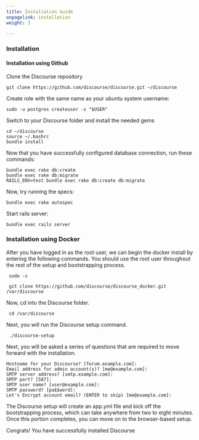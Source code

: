 ```yaml
---
title: Installation Guide
onpagelink: installation
weight: 3

---
```

### Installation

#### Installation using Github

Clone the Discourse repository

    git clone https://github.com/discourse/discourse.git ~/discourse

Create role with the same name as your ubuntu system username:

    sudo -u postgres createuser -s "$USER"

Switch to your Discourse folder and install the needed gems

    cd ~/discourse 
    source ~/.bashrc 
    bundle install

Now that you have successfully configured database connection, run these commands:

    bundle exec rake db:create 
    bundle exec rake db:migrate
    RAILS_ENV=test bundle exec rake db:create db:migrate

Now, try running the specs:

    bundle exec rake autospec

Start rails server:

    bundle exec rails server

### Installation using Docker

After you have logged in as the root user, we can begin the docker install by entering the following commands. You should use the root user throughout the rest of the setup and bootstrapping process.

     sudo -s  
    
     git clone https://github.com/discourse/discourse_docker.git /var/discourse  

Now, cd into the Discourse folder.

     cd /var/discourse  

Next, you will run the Discourse setup command.

     ./discourse-setup 

Next, you will be asked a series of questions that are required to move forward with the installation.

    Hostname for your Discourse? [forum.example.com]:
    Email address for admin account(s)? [me@example.com]:
    SMTP server address? [smtp.example.com]:
    SMTP port? [587]:
    SMTP user name? [user@example.com]:
    SMTP password? [pa$$word]:
    Let's Encrypt account email? (ENTER to skip) [me@example.com]:

The Discourse setup will create an app.yml file and kick off the bootstrapping process, which can take anywhere from two to eight minutes. Once this portion completes, you can move on to the browser-based setup.

Congrats! You have successfully installed Discourse